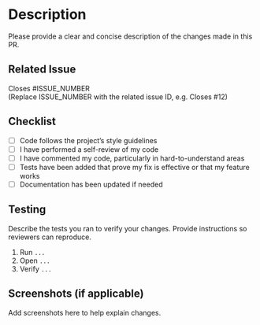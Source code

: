 #  Description
Please provide a clear and concise description of the changes made in this PR.

##  Related Issue
Closes #ISSUE_NUMBER  
(Replace ISSUE_NUMBER with the related issue ID, e.g. Closes #12)

##  Checklist
- [ ] Code follows the project’s style guidelines
- [ ] I have performed a self-review of my code
- [ ] I have commented my code, particularly in hard-to-understand areas
- [ ] Tests have been added that prove my fix is effective or that my feature works
- [ ] Documentation has been updated if needed

##  Testing
Describe the tests you ran to verify your changes. Provide instructions so reviewers can reproduce.

 1.  Run `...`
 2.  Open `...`
 3. Verify `...`

##  Screenshots (if applicable)
Add screenshots here to help explain changes.
